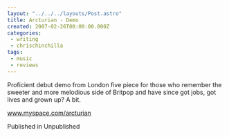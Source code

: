 ```yaml
---
layout: "../../../layouts/Post.astro"
title: Arcturian - Demo
created: 2007-02-26T00:00:00.000Z
categories:
 - writing
 - chrischinchilla
tags: 
 - music 
 - reviews
---
```


Proficient debut demo from London five piece for those who remember the sweeter and more melodious side of Britpop and have since got jobs, got lives and grown up? A bit.

<a href=https://www.myspace.com/arcturian target=_blank>www.myspace.com/arcturian</a>

Published in Unpublished
